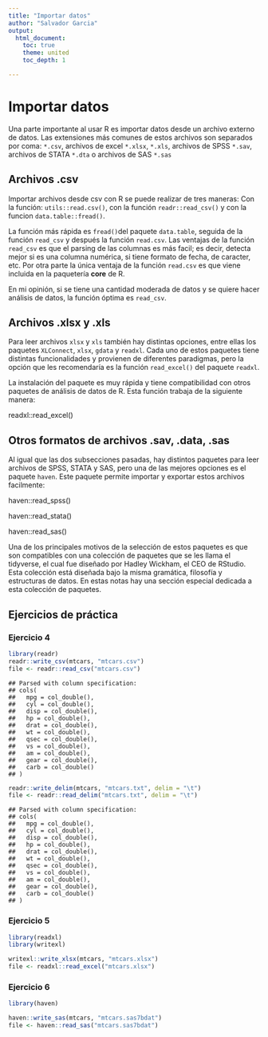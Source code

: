 ```yaml
---
title: "Importar datos"
author: "Salvador Garcia"
output:   
  html_document:
    toc: true
    theme: united
    toc_depth: 1

---
```


# Importar datos
Una parte importante al usar R es importar datos desde un archivo externo de datos. Las extensiones más comunes de estos archivos son separados por coma: `*.csv`, archivos de excel `*.xlsx`, `*.xls`, archivos de SPSS `*.sav`, archivos de STATA `*.dta` o archivos de SAS `*.sas`

## Archivos **.csv**
Importar archivos desde csv con R se puede realizar de tres maneras: Con la función: `utils::read.csv()`, con la función `readr::read_csv()` y con la funcion `data.table::fread()`. 

La función más rápida es `fread()`del paquete `data.table`, seguida de la función `read_csv` y después la función `read.csv`. Las ventajas de la función `read_csv` es que el parsing de las columnas es más facil; es decir, detecta mejor si es una columna numérica, si tiene formato de fecha, de caracter, etc. Por otra parte la única ventaja de la función `read.csv` es que viene incluida en la paquetería **core** de R.

En mi opinión, si se tiene una cantidad moderada de datos y se quiere hacer análisis de datos, la función óptima es `read_csv`.

## Archivos **.xlsx y .xls**

Para leer archivos `xlsx` y `xls` también hay distintas opciones, entre ellas los paquetes `XLConnect`, `xlsx`, `gdata` y `readxl`. Cada uno de estos paquetes tiene distintas funcionalidades y provienen de diferentes paradigmas, pero la opción que les recomendaría es la función `read_excel()` del paquete `readxl`.

La instalación del paquete es muy rápida y tiene compatibilidad con otros paquetes de análisis de datos de R. Esta función trabaja de la siguiente manera:

readxl::read_excel()

## Otros formatos de archivos **.sav**, **.data**, **.sas**

Al igual que las dos subsecciones pasadas, hay distintos paquetes para leer archivos de SPSS, STATA y SAS, pero una de las mejores opciones es el paquete `haven`. Este paquete permite importar y exportar estos archivos facilmente:

haven::read_spss()

haven::read_stata()

haven::read_sas()

Una de los principales motivos de la selección de estos paquetes es que son compatibles con una colección de paquetes que se les llama el tidyverse, el cual fue diseñado por Hadley Wickham, el CEO de RStudio. Esta colección está diseñada bajo la misma gramática, filosofía y estructuras de datos. En estas notas hay una sección especial dedicada a esta colección de paquetes.


## Ejercicios de práctica
### Ejercicio 4

```r
library(readr)
readr::write_csv(mtcars, "mtcars.csv")
file <- readr::read_csv("mtcars.csv")
```

```
## Parsed with column specification:
## cols(
##   mpg = col_double(),
##   cyl = col_double(),
##   disp = col_double(),
##   hp = col_double(),
##   drat = col_double(),
##   wt = col_double(),
##   qsec = col_double(),
##   vs = col_double(),
##   am = col_double(),
##   gear = col_double(),
##   carb = col_double()
## )
```

```r
readr::write_delim(mtcars, "mtcars.txt", delim = "\t")
file <- readr::read_delim("mtcars.txt", delim = "\t")
```

```
## Parsed with column specification:
## cols(
##   mpg = col_double(),
##   cyl = col_double(),
##   disp = col_double(),
##   hp = col_double(),
##   drat = col_double(),
##   wt = col_double(),
##   qsec = col_double(),
##   vs = col_double(),
##   am = col_double(),
##   gear = col_double(),
##   carb = col_double()
## )
```

### Ejercicio 5

```r
library(readxl)
library(writexl)

writexl::write_xlsx(mtcars, "mtcars.xlsx")
file <- readxl::read_excel("mtcars.xlsx")
```

### Ejercicio 6

```r
library(haven)

haven::write_sas(mtcars, "mtcars.sas7bdat")
file <- haven::read_sas("mtcars.sas7bdat")
```
